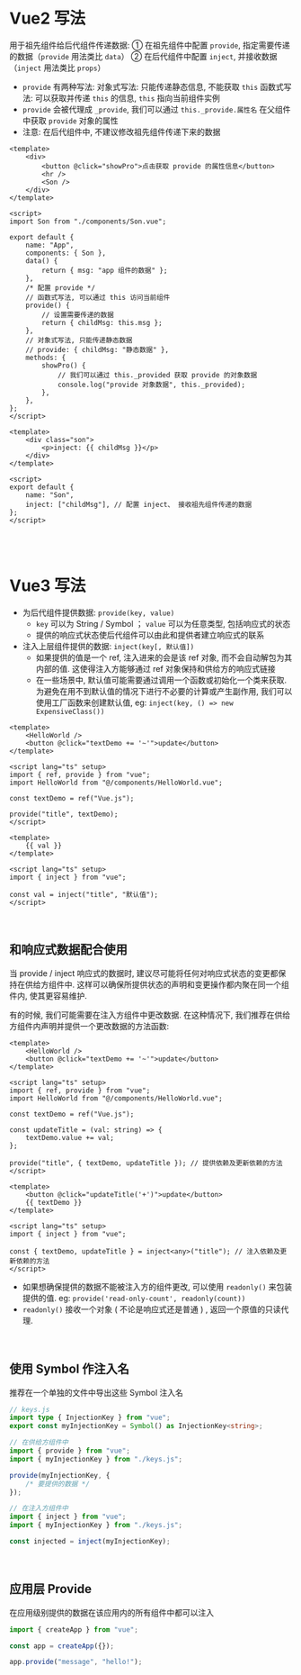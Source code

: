 # Vue2 写法

用于祖先组件给后代组件传递数据:
① 在祖先组件中配置 `provide`, 指定需要传递的数据（`provide` 用法类比 `data`）
② 在后代组件中配置 `inject`, 并接收数据（`inject` 用法类比 `props`）

-   `provide` 有两种写法:
    对象式写法: 只能传递静态信息, 不能获取 `this`
    函数式写法: 可以获取并传递 `this` 的信息, `this` 指向当前组件实例
-   `provide` 会被代理成 `_provide`, 我们可以通过 `this._provide.属性名` 在父组件中获取 `provide` 对象的属性
-   注意: 在后代组件中, 不建议修改祖先组件传递下来的数据

```vue
<template>
    <div>
        <button @click="showPro">点击获取 provide 的属性信息</button>
        <hr />
        <Son />
    </div>
</template>

<script>
import Son from "./components/Son.vue";

export default {
    name: "App",
    components: { Son },
    data() {
        return { msg: "app 组件的数据" };
    },
    /* 配置 provide */
    // 函数式写法, 可以通过 this 访问当前组件
    provide() {
        // 设置需要传递的数据
        return { childMsg: this.msg };
    },
    // 对象式写法, 只能传递静态数据
    // provide: { childMsg: "静态数据" },
    methods: {
        showPro() {
            // 我们可以通过 this._provided 获取 provide 的对象数据
            console.log("provide 对象数据", this._provided);
        },
    },
};
</script>
```

```vue
<template>
    <div class="son">
        <p>inject: {{ childMsg }}</p>
    </div>
</template>

<script>
export default {
    name: "Son",
    inject: ["childMsg"], // 配置 inject、 接收祖先组件传递的数据
};
</script>
```

<br><br>

# Vue3 写法

-   为后代组件提供数据: `provide(key, value)`
    -   `key` 可以为 String / Symbol ； `value` 可以为任意类型, 包括响应式的状态
    -   提供的响应式状态使后代组件可以由此和提供者建立响应式的联系
-   注入上层组件提供的数据: `inject(key[, 默认值])`
    -   如果提供的值是一个 ref, 注入进来的会是该 ref 对象, 而不会自动解包为其内部的值. 这使得注入方能够通过 ref 对象保持和供给方的响应式链接
    -   在一些场景中, 默认值可能需要通过调用一个函数或初始化一个类来获取. 为避免在用不到默认值的情况下进行不必要的计算或产生副作用, 我们可以使用工厂函数来创建默认值, eg: `inject(key, () => new ExpensiveClass())`

```vue
<template>
    <HelloWorld />
    <button @click="textDemo += '~'">update</button>
</template>

<script lang="ts" setup>
import { ref, provide } from "vue";
import HelloWorld from "@/components/HelloWorld.vue";

const textDemo = ref("Vue.js");

provide("title", textDemo);
</script>
```

```vue
<template>
    {{ val }}
</template>

<script lang="ts" setup>
import { inject } from "vue";

const val = inject("title", "默认值");
</script>
```

<br>

## 和响应式数据配合使用

当 provide / inject 响应式的数据时, 建议尽可能将任何对响应式状态的变更都保持在供给方组件中. 这样可以确保所提供状态的声明和变更操作都内聚在同一个组件内, 使其更容易维护.

有的时候, 我们可能需要在注入方组件中更改数据. 在这种情况下, 我们推荐在供给方组件内声明并提供一个更改数据的方法函数:

```vue
<template>
    <HelloWorld />
    <button @click="textDemo += '~'">update</button>
</template>

<script lang="ts" setup>
import { ref, provide } from "vue";
import HelloWorld from "@/components/HelloWorld.vue";

const textDemo = ref("Vue.js");

const updateTitle = (val: string) => {
    textDemo.value += val;
};

provide("title", { textDemo, updateTitle }); // 提供依赖及更新依赖的方法
</script>
```

```vue
<template>
    <button @click="updateTitle('+')">update</button>
    {{ textDemo }}
</template>

<script lang="ts" setup>
import { inject } from "vue";

const { textDemo, updateTitle } = inject<any>("title"); // 注入依赖及更新依赖的方法
</script>
```

-   如果想确保提供的数据不能被注入方的组件更改, 可以使用 `readonly()` 来包装提供的值.
    eg: `provide('read-only-count', readonly(count))`
-   `readonly()` 接收一个对象 ( 不论是响应式还是普通 ) , 返回一个原值的只读代理.

<br>

## 使用 Symbol 作注入名

推荐在一个单独的文件中导出这些 Symbol 注入名

```typescript
// keys.js
import type { InjectionKey } from "vue";
export const myInjectionKey = Symbol() as InjectionKey<string>;
```

```js
// 在供给方组件中
import { provide } from "vue";
import { myInjectionKey } from "./keys.js";

provide(myInjectionKey, {
    /* 要提供的数据 */
});
```

```js
// 在注入方组件中
import { inject } from "vue";
import { myInjectionKey } from "./keys.js";

const injected = inject(myInjectionKey);
```

<br>

## 应用层 Provide

在应用级别提供的数据在该应用内的所有组件中都可以注入

```js
import { createApp } from "vue";

const app = createApp({});

app.provide("message", "hello!");
```

<br>
